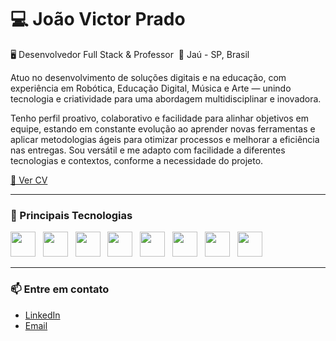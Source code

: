 # 💻 João Victor Prado

🖥️ Desenvolvedor Full Stack & Professor&nbsp;
📍 Jaú - SP, Brasil

Atuo no desenvolvimento de soluções digitais e na educação, com experiência em Robótica, Educação Digital, Música e Arte — unindo tecnologia e criatividade para uma abordagem multidisciplinar e inovadora.

Tenho perfil proativo, colaborativo e facilidade para alinhar objetivos em equipe, estando em constante evolução ao aprender novas ferramentas e aplicar metodologias ágeis para otimizar processos e melhorar a eficiência nas entregas. Sou versátil e me adapto com facilidade a diferentes tecnologias e contextos, conforme a necessidade do projeto.

[📄 Ver CV](https://portfoliodev-pink.vercel.app/curriculo-joao.pdf)

---

### 🚀 Principais Tecnologias

<img src="https://cdn.jsdelivr.net/gh/devicons/devicon@latest/icons/react/react-original.svg" height="40" />&nbsp;&nbsp;
  <img src="https://cdn.jsdelivr.net/gh/devicons/devicon@latest/icons/nextjs/nextjs-original.svg" height="40" />&nbsp;&nbsp;
  <img src="https://cdn.jsdelivr.net/gh/devicons/devicon@latest/icons/astro/astro-original.svg" height="40" />&nbsp;&nbsp;
  <img src="https://cdn.jsdelivr.net/gh/devicons/devicon@latest/icons/typescript/typescript-original.svg" height="40" />&nbsp;&nbsp;
  <img src="https://cdn.jsdelivr.net/gh/devicons/devicon@latest/icons/nodejs/nodejs-plain-wordmark.svg" height="40" />&nbsp;&nbsp;
  <img src="https://cdn.jsdelivr.net/gh/devicons/devicon@latest/icons/mongodb/mongodb-original.svg" height="40" />&nbsp;&nbsp;
  <img src="https://cdn.jsdelivr.net/gh/devicons/devicon@latest/icons/express/express-original.svg" height="40" />&nbsp;&nbsp;
  <img src="https://cdn.jsdelivr.net/gh/devicons/devicon@latest/icons/tailwindcss/tailwindcss-original.svg" height="40" />
          
</p>
                  
---

### 📫 Entre em contato

- [LinkedIn](https://linkedin.com/in/jvprado1)  
- [Email](mailto:jv_prado@outlook.com)
